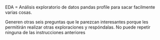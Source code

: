 EDA = Análisis exploratorio de datos
pandas profile para sacar facilmente varias cosas.

Generen otras seis preguntas que le parezcan interesantes porque les permitirán 
realizar   otras   exploraciones   y   respóndalas.   No   puede   repetir   ninguna   de   las   instrucciones 
anteriores